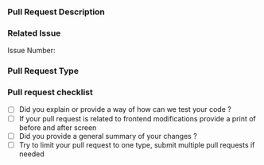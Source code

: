 ### Pull Request Description

### Related Issue

<!--
If this PR is related to an issue, put here, if not, remove this block
-->

Issue Number:

### Pull Request Type

<!--
Please check the type of change your pull request introduces. Remove all that is unrelated and remove the comment block too, maintaining only the type of your PR:

- Bugfix
- Feature
- Code style update (formatting, renaming)
- Refactoring (no functional changes, no api changes)
- Build related changes
- Documentation content changes
- Other (please describe):
-->

### Pull request checklist

-   [ ] Did you explain or provide a way of how can we test your code ?
-   [ ] If your pull request is related to frontend modifications provide a print of before and after screen
-   [ ] Did you provide a general summary of your changes ?
-   [ ] Try to limit your pull request to one type, submit multiple pull requests if needed
